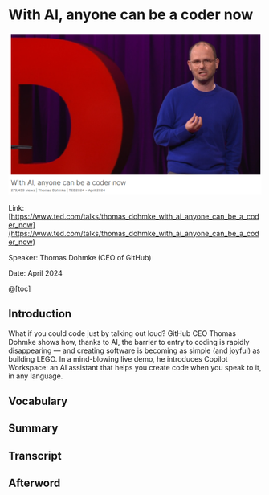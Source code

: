 # With AI, anyone can be a coder now

![image-20240526154943114](./assets/image-20240526154943114.png)

Link: [https://www.ted.com/talks/thomas_dohmke_with_ai_anyone_can_be_a_coder_now](https://www.ted.com/talks/thomas_dohmke_with_ai_anyone_can_be_a_coder_now)

Speaker:  Thomas Dohmke (CEO of GitHub)

Date: April 2024

@[toc]

## Introduction

What if you could code just by talking out loud? GitHub CEO Thomas Dohmke shows how, thanks to AI, the barrier to entry to coding is rapidly disappearing — and creating software is becoming as simple (and joyful) as building LEGO. In a mind-blowing live demo, he introduces Copilot Workspace: an AI assistant that helps you create code when you speak to it, in any language.



## Vocabulary

## Summary

## Transcript

## Afterword

